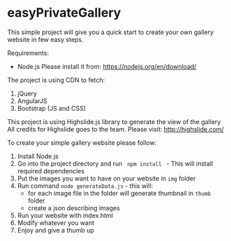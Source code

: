# easyPrivateGallery
This simple project will give you a quick start to create your own gallery website in few easy steps.

Requirements:
- Node.js
Please install it from: https://nodejs.org/en/download/

The project is using CDN to fetch:
1. jQuery
2. AngularJS
3. Bootstrap (JS and CSS)

This project is using Highslide.js library to generate the view of the gallery
All credits for Highslide goes to the team.
Please visit: http://highslide.com/

To create your simple gallery website please follow:
1. Install Node.js
2. Go into the project directory and run <code> npm install </code> - This will install required dependencies
3. Put the images you want to have on your website in <code>img</code> folder
4. Run command <code>node generateData.js</code> - this will:
    - for each image file in the folder will generate thumbnail in <code>thumb</code> folder
    - create a json describing images
5. Run your website with index.html
6. Modify whatever you want
7. Enjoy and give a thumb up